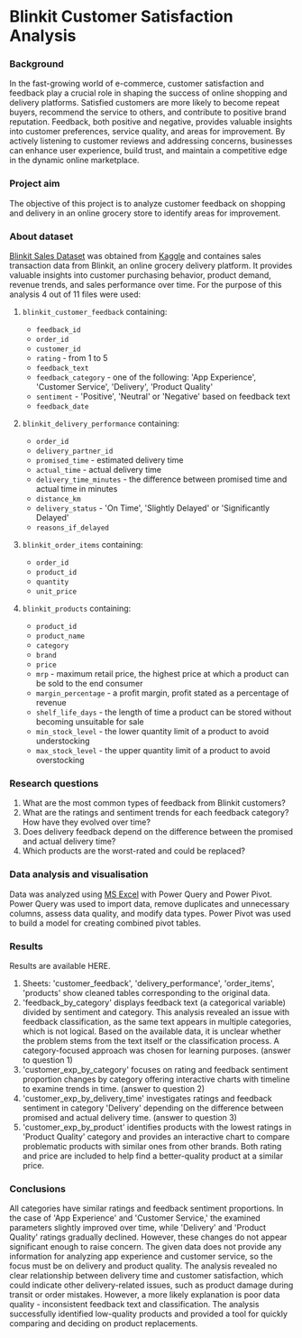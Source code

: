 # Blinkit Customer Satisfaction Analysis

### Background
In the fast-growing world of e-commerce, customer satisfaction and feedback play a crucial role in shaping the success of online shopping and delivery platforms. Satisfied customers are more likely to become repeat buyers, recommend the service to others, and contribute to positive brand reputation. Feedback, both positive and negative, provides valuable insights into customer preferences, service quality, and areas for improvement. By actively listening to customer reviews and addressing concerns, businesses can enhance user experience, build trust, and maintain a competitive edge in the dynamic online marketplace.

### Project aim
The objective of this project is to analyze customer feedback on shopping and delivery in an online grocery store to identify areas for improvement.

### About dataset
[Blinkit Sales Dataset](https://www.kaggle.com/datasets/akxiit/blinkit-sales-dataset) was obtained from [Kaggle](https://www.kaggle.com/) and containes sales transaction data from Blinkit, an online grocery delivery platform. It provides valuable insights into customer purchasing behavior, product demand, revenue trends, and sales performance over time. For the purpose of this analysis 4 out of 11 files were used:

1. `blinkit_customer_feedback` containing:
   - `feedback_id`
   - `order_id`
   - `customer_id`
   - `rating` - from 1 to 5
   - `feedback_text`
   - `feedback_category` - one of the following: 'App Experience', 'Customer Service', 'Delivery', 'Product Quality'
   - `sentiment` - 'Positive', 'Neutral' or 'Negative' based on feedback text
   - `feedback_date`

2. `blinkit_delivery_performance` containing:
   - `order_id`
   - `delivery_partner_id`
   - `promised_time` - estimated delivery time
   - `actual_time` - actual delivery time
   - `delivery_time_minutes` - the difference between promised time and actual time in minutes
   - `distance_km`
   - `delivery_status` - 'On Time', 'Slightly Delayed' or 'Significantly Delayed'
   - `reasons_if_delayed`

3. `blinkit_order_items` containing:
   - `order_id`
   - `product_id`
   - `quantity`
   - `unit_price`

4. `blinkit_products` containing:
   - `product_id`
   - `product_name`
   - `category`
   - `brand`
   - `price`
   - `mrp` - maximum retail price, the highest price at which a product can be sold to the end consumer
   - `margin_percentage` - a profit margin, profit stated as a percentage of revenue
   - `shelf_life_days` - the length of time a product can be stored without becoming unsuitable for sale
   - `min_stock_level` - the lower quantity limit of a product to avoid understocking
   - `max_stock_level` - the upper quantity limit of a product to avoid overstocking

### Research questions
1. What are the most common types of feedback from Blinkit customers?
2. What are the ratings and sentiment trends for each feedback category? How have they evolved over time?
3. Does delivery feedback depend on the difference between the promised and actual delivery time?
4. Which products are the worst-rated and could be replaced?

### Data analysis and visualisation
Data was analyzed using [MS Excel](https://www.microsoft.com/pl-pl/microsoft-365/excel) with Power Query and Power Pivot. Power Query was used to import data, remove duplicates and unnecessary columns, assess data quality, and modify data types. Power Pivot was used to build a model for creating combined pivot tables.

### Results
Results are available HERE.
1. Sheets: 'customer_feedback', 'delivery_performance', 'order_items', 'products' show cleaned tables corresponding to the original data.
2. 'feedback_by_category' displays feedback text (a categorical variable) divided by sentiment and category. This analysis revealed an issue with feedback classification, as the same text appears in multiple categories, which is not logical. Based on the available data, it is unclear whether the problem stems from the text itself or the classification process. A category-focused approach was chosen for learning purposes. (answer to question 1)
3. 'customer_exp_by_category' focuses on rating and feedback sentiment proportion changes by category offering interactive charts with timeline to examine trends in time. (answer to question 2)
4. 'customer_exp_by_delivery_time' investigates ratings and feedback sentiment in category 'Delivery' depending on the difference between promised and actual delivery time. (answer to question 3)
5. 'customer_exp_by_product' identifies products with the lowest ratings in 'Product Quality' category and provides an interactive chart to compare problematic products with similar ones from other brands. Both rating and price are included to help find a better-quality product at a similar price.  

### Conclusions
All categories have similar ratings and feedback sentiment proportions. In the case of 'App Experience' and 'Customer Service,' the examined parameters slightly improved over time, while 'Delivery' and 'Product Quality' ratings gradually declined. However, these changes do not appear significant enough to raise concern.
The given data does not provide any information for analyzing app experience and customer service, so the focus must be on delivery and product quality. The analysis revealed no clear relationship between delivery time and customer satisfaction, which could indicate other delivery-related issues, such as product damage during transit or order mistakes. However, a more likely explanation is poor data quality - inconsistent feedback text and classification.
The analysis successfully identified low-quality products and provided a tool for quickly comparing and deciding on product replacements.
